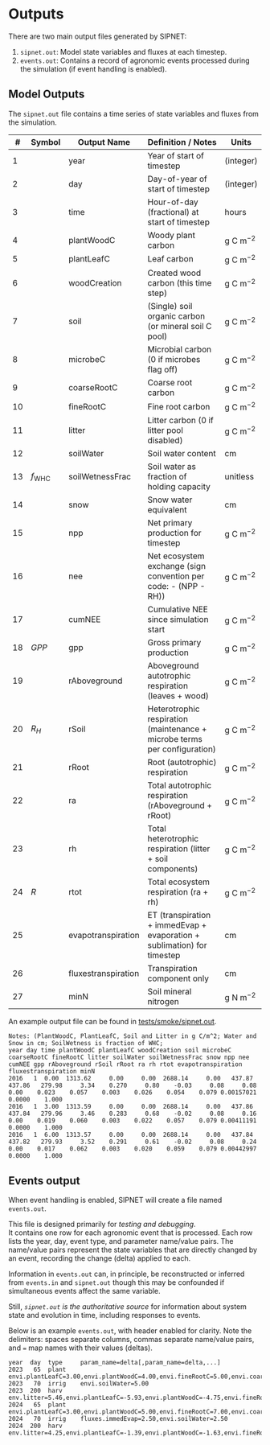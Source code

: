
# Outputs

There are two main output files generated by SIPNET:
1. `sipnet.out`: Model state variables and fluxes at each timestep.
2. `events.out`: Contains a record of agronomic events processed during the simulation (if event handling is enabled).

## Model Outputs

The `sipnet.out` file contains a time series of state variables and fluxes from the simulation.  

| #  | Symbol           | Output Name         | Definition / Notes                                                        | Units        |
|----|------------------|---------------------|---------------------------------------------------------------------------|--------------|
| 1  |                  | year                | Year of start of timestep                                                 | (integer)    |
| 2  |                  | day                 | Day-of-year of start of timestep                                          | (integer)    |
| 3  |                  | time                | Hour-of-day (fractional) at start of timestep                             | hours        |
| 4  |                  | plantWoodC          | Woody plant carbon                                                        | g C m$^{-2}$ |
| 5  |                  | plantLeafC          | Leaf carbon                                                               | g C m$^{-2}$ |
| 6  |                  | woodCreation        | Created wood carbon (this time step)                                      | g C m$^{-2}$ |
| 7  |                  | soil                | (Single) soil organic carbon (or mineral soil C pool)                     | g C m$^{-2}$ |
| 8  |                  | microbeC            | Microbial carbon (0 if microbes flag off)                                 | g C m$^{-2}$ |
| 9  |                  | coarseRootC         | Coarse root carbon                                                        | g C m$^{-2}$ |
| 10 |                  | fineRootC           | Fine root carbon                                                          | g C m$^{-2}$ |
| 11 |                  | litter              | Litter carbon (0 if litter pool disabled)                                 | g C m$^{-2}$ |
| 12 |                  | soilWater           | Soil water content                                                        | cm           |
| 13 | $f_{\text{WHC}}$ | soilWetnessFrac     | Soil water as fraction of holding capacity                                | unitless     |
| 14 |                  | snow                | Snow water equivalent                                                     | cm           |
| 15 |                  | npp                 | Net primary production for timestep                                       | g C m$^{-2}$ |
| 16 |                  | nee                 | Net ecosystem exchange (sign convention per code: - (NPP - RH))           | g C m$^{-2}$ |
| 17 |                  | cumNEE              | Cumulative NEE since simulation start                                     | g C m$^{-2}$ |
| 18 | $GPP$            | gpp                 | Gross primary production                                                  | g C m$^{-2}$ |
| 19 |                  | rAboveground        | Aboveground autotrophic respiration (leaves + wood)                       | g C m$^{-2}$ |
| 20 | $R_H$            | rSoil               | Heterotrophic respiration (maintenance + microbe terms per configuration) | g C m$^{-2}$ |
| 21 |                  | rRoot               | Root (autotrophic) respiration                                            | g C m$^{-2}$ |
| 22 |                  | ra                  | Total autotrophic respiration (rAboveground + rRoot)                      | g C m$^{-2}$ |
| 23 |                  | rh                  | Total heterotrophic respiration (litter + soil components)                | g C m$^{-2}$ |
| 24 | $R$              | rtot                | Total ecosystem respiration (ra + rh)                                     | g C m$^{-2}$ |
| 25 |                  | evapotranspiration  | ET (transpiration + immedEvap + evaporation + sublimation) for timestep   | cm           |
| 26 |                  | fluxestranspiration | Transpiration component only                                              | cm           |
| 27 |                  | minN                | Soil mineral nitrogen                                                     | g N m$^{-2}$ |
<!-- Not yet implemented
| 24  | $F^N_\text{vol}$     | fluxesn2o           | Nitrous Oxide flux             | g N/m$^2$ / timestep |
| 25  | $F^C_{\text{CH}_4}$  | fluxesch4           | Methane Flux                   | g C/m$^2$ / timestep |
| 26  | $F^N_\text{vol}$     | fluxesn2o           | Nitrous Oxide flux             | g N/m$^2$ / timestep |
| 27  | $F^C_{\text{CH}_4}$  | fluxesch4           | Methane Flux                   | g C/m$^2$ / timestep |
-->
An example output file can be found in [tests/smoke/sipnet.out](https://github.com/PecanProject/sipnet/blob/master/tests/smoke/niwot/sipnet.out).

```
Notes: (PlantWoodC, PlantLeafC, Soil and Litter in g C/m^2; Water and Snow in cm; SoilWetness is fraction of WHC;
year day time plantWoodC plantLeafC woodCreation soil microbeC coarseRootC fineRootC litter soilWater soilWetnessFrac snow npp nee cumNEE gpp rAboveground rSoil rRoot ra rh rtot evapotranspiration fluxestranspiration minN
2016   1  0.00  1313.62     0.00     0.00  2688.14     0.00   437.87   437.86   279.98     3.34    0.270     0.80    -0.03     0.08     0.08     0.00    0.023    0.057    0.003    0.026    0.054    0.079 0.00157021   0.0000    1.000
2016   1  3.00  1313.59     0.00     0.00  2688.14     0.00   437.86   437.84   279.96     3.46    0.283     0.68    -0.02     0.08     0.16     0.00    0.019    0.060    0.003    0.022    0.057    0.079 0.00411191   0.0000    1.000
2016   1  6.00  1313.57     0.00     0.00  2688.14     0.00   437.84   437.82   279.93     3.52    0.291     0.61    -0.02     0.08     0.24     0.00    0.017    0.062    0.003    0.020    0.059    0.079 0.00442997   0.0000    1.000
```

## Events output

When event handling is enabled, SIPNET will create a file named `events.out`. 

This file is designed primarily for _testing and debugging_.  
It contains one row for each agronomic event that is processed. 
Each row lists the year, day, event type, and parameter name/value pairs. 
The name/value pairs represent the state variables that are directly changed by an event, recording the change (delta) applied to each.

Information in `events.out` can, in principle, be reconstructed or inferred from `events.in` and `sipnet.out` though this may be confounded if simultaneous events affect the same variable.

Still, _`sipnet.out` is the authoritative source_ for information about system state and evolution in time, including responses to events.

Below is an example `events.out`, with header enabled for clarity. 
Note the delimiters: spaces separate columns, commas separate name/value pairs, and `=` map names with their values (deltas).

```
year  day  type     param_name=delta[,param_name=delta,...]
2023   65  plant    envi.plantLeafC=3.00,envi.plantWoodC=4.00,envi.fineRootC=5.00,envi.coarseRootC=6.00
2023   70  irrig    envi.soilWater=5.00
2023  200  harv     env.litter=5.46,envi.plantLeafC=-5.93,envi.plantWoodC=-4.75,envi.fineRootC=-3.73,envi.coarseRootC=-3.89
2024   65  plant    envi.plantLeafC=3.00,envi.plantWoodC=5.00,envi.fineRootC=7.00,envi.coarseRootC=9.00
2024   70  irrig    fluxes.immedEvap=2.50,envi.soilWater=2.50
2024  200  harv     env.litter=4.25,envi.plantLeafC=-1.39,envi.plantWoodC=-1.63,envi.fineRootC=-2.52,envi.coarseRootC=-2.97
```

